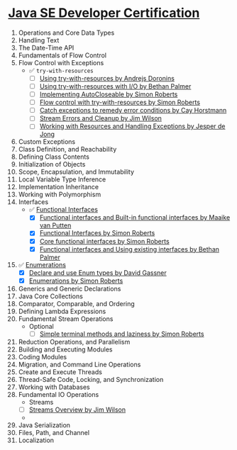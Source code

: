 # [Java SE Developer Certification](https://education.oracle.com/java-se-17-developer/pexam_1Z0-829)
1. Operations and Core Data Types
2. Handling Text
3. The Date-Time API
4. Fundamentals of Flow Control
5. Flow Control with Exceptions
   - ✅ `try-with-resources`
      - [ ] [Using try-with-resources by Andrejs Doronins](https://app.pluralsight.com/ilx/video-courses/e08bee87-8f67-4e8e-b90a-0ed2fe1cbdb2/794f1211-7744-4fa6-b608-20d386a1b943/c60892a1-349c-4a40-b72c-e943ba8dfb17)
      - [ ] [Using try-with-resources with I/O by Bethan Palmer](https://www.linkedin.com/learning/java-advanced-concepts-for-high-performance-development/using-try-with-resources-with-i-o)
      - [ ] [Implementing AutoCloseable by Simon Roberts](https://www.linkedin.com/learning/java-se-17-developer-1z0-829-cert-prep/implementing-autocloseable-part-1)
      - [ ] [Flow control with try-with-resources by Simon Roberts](https://www.linkedin.com/learning/java-se-17-developer-1z0-829-cert-prep/flow-control-with-try-with-resources)
      - [ ] [Catch exceptions to remedy error conditions by Cay Horstmann](https://learning.oreilly.com/videos/core-java-11/9780135160053/9780135160053-CJ92_01_07_02/)
      - [ ] [Stream Errors and Cleanup by Jim Wilson](https://app.pluralsight.com/ilx/video-courses/cf2f01f8-42f4-432e-ba53-cef34b719983/85e71721-5546-423a-b014-99db6954da1e/dcb0173b-f075-45c6-93ef-08d1c892603a)
      - [ ] [Working with Resources and Handling Exceptions by Jesper de Jong](https://app.pluralsight.com/ilx/video-courses/clips/775e07b9-f6ef-4b83-a185-21a574af40db)
6. Custom Exceptions
7. Class Definition, and Reachability
8. Defining Class Contents
9. Initialization of Objects
10. Scope, Encapsulation, and Immutability
11. Local Variable Type Inference
12. Implementation Inheritance
13. Working with Polymorphism
14. Interfaces
    - ✅ [Functional Interfaces](../src/main/java/config/Environment.java)
        - [x] [Functional interfaces and Built-in functional interfaces by Maaike van Putten](https://www.linkedin.com/learning/java-8-for-professionals/functional-interfaces)
        - [x] [Functional Interfaces by Simon Roberts](https://www.linkedin.com/learning/java-se-17-developer-1z0-829-cert-prep/interfaces-methods-and-functional-interfaces)
        - [x] [Core functional interfaces by Simon Roberts](https://www.linkedin.com/learning/java-se-17-developer-1z0-829-cert-prep/core-functional-interfaces)
        - [x] [Functional interfaces and Using existing interfaces by Bethan Palmer](https://www.linkedin.com/learning/java-lambdas-and-streams/functional-interfaces)
15. ✅ [Enumerations](../src/main/java/config/inject/PlatformBinders.java)
    -   [x] [Declare and use Enum types by David Gassner](https://www.linkedin.com/learning/java-11-plus-essential-training/declare-and-use-enum-types)
    -   [x] [Enumerations by Simon Roberts](https://www.linkedin.com/learning/java-se-17-developer-1z0-829-cert-prep/enum-values-and-initialization)
16. Generics and Generic Declarations
17. Java Core Collections
18. Comparator, Comparable, and Ordering
19. Defining Lambda Expressions
20. Fundamental Stream Operations
    - Optional
       - [ ] [Simple terminal methods and laziness by Simon Roberts](https://www.linkedin.com/learning/java-se-17-developer-1z0-829-cert-prep/simple-terminal-methods-and-laziness?seekTo=427)
21. Reduction Operations, and Parallelism
22. Building and Executing Modules
23. Coding Modules
24. Migration, and Command Line Operations
25. Create and Execute Threads
26. Thread-Safe Code, Locking, and Synchronization
27. Working with Databases
28. Fundamental IO Operations
    - Streams
    - [ ] [Streams Overview by Jim Wilson](https://app.pluralsight.com/ilx/video-courses/cf2f01f8-42f4-432e-ba53-cef34b719983/85e71721-5546-423a-b014-99db6954da1e/5497e4b8-c385-437e-aad3-47a6d019f385)
    - 
29. Java Serialization
30. Files, Path, and Channel
31. Localization
